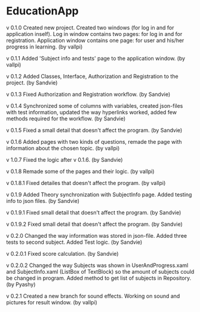 # EducationApp
v 0.1.0 Created new project. Created two windows (for log in and for application inself). Log in window contains two pages: for log in and 
for registration. Application window contains one page: for user and his/her progress in learning. (by vallpi)

v 0.1.1 Added 'Subject info and tests' page to the application window. (by vallpi)

v 0.1.2 Added Classes, Interface, Authorization and Registration to the project. (by Sandvie)

v 0.1.3 Fixed Authorization and Registration workflow. (by Sandvie)

v 0.1.4 Synchronized some of columns with variables, created json-files with test information, updated the way hyperlinks worked, added few methods required for the workflow. (by Sandvie)

v 0.1.5 Fixed a small detail that doesn't affect the program. (by Sandvie)

v 0.1.6 Added pages with two kinds of questions, remade the page with information about the chosen topic. (by vallpi)

v 1.0.7 Fixed the logic after v 0.1.6. (by Sandvie)

v 0.1.8 Remade some of the pages and their logic. (by vallpi)

v 0.1.8.1 Fixed detailes that doesn't affect the program. (by vallpi)

v 0.1.9 Added Theory synchronization with SubjectInfo page. Added testing info to json files. (by Sandvie)

v 0.1.9.1 Fixed small detail that doesn't affect the program. (by Sandvie)

v 0.1.9.2 Fixed small detail that doesn't affect the program. (by Sandvie)

v 0.2.0 Changed the way information was stored in json-file. Added three tests to second subject. Added Test logic. (by Sandvie)

v 0.2.0.1 Fixed score calculation. (by Sandvie)

v 0.2.0.2 Changed the way Subjects was shown in UserAndProgress.xaml and SubjectInfo.xaml (ListBox of TextBlock) so the amount of subjects could be changed in program. Added method to get list of subjects in Repository. (by Pyashy)

v 0.2.1 Created a new branch for sound effects. Working on sound and pictures for result window. (by vallpi)
